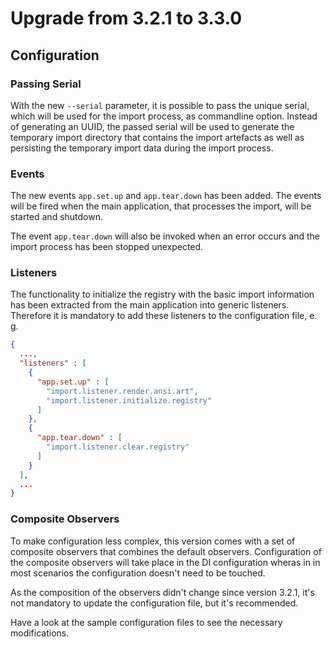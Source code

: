 # Upgrade from 3.2.1 to 3.3.0

## Configuration

### Passing Serial

With the new `--serial` parameter, it is possible to pass the unique serial, which will be used for the import 
process, as commandline option. Instead of generating an UUID, the passed serial will be used to generate the
temporary import directory that contains the import artefacts as well as persisting the temporary import data
during the import process.

### Events

The new events `app.set.up` and `app.tear.down` has been added. The events will be fired when the
main application, that processes the import, will be started and shutdown.

The event `app.tear.down` will also be invoked when an error occurs and the import process has 
been stopped unexpected.

### Listeners

The functionality to initialize the registry with the basic import information has been extracted from the main
application into generic listeners. Therefore it is mandatory to add these listeners to the configuration file, 
e. g.

```json
{
  ...,
  "listeners" : [
    {
      "app.set.up" : [
        "import.listener.render.ansi.art",
        "import.listener.initialize.registry"
      ]
    },
    {
      "app.tear.down" : [
        "import.listener.clear.registry"
      ]
    }
  ],
  ...
}
```

### Composite Observers

To make configuration less complex, this version comes with a set of composite observers that combines
the default observers. Configuration of the composite observers will take place in the DI configuration
wheras in in most scenarios the configuration doesn't need to be touched.

As the composition of the observers didn't change since version 3.2.1, it's not mandatory to update the
configuration file, but it's recommended.

Have a look at the sample configuration files to see the necessary modifications.